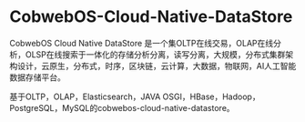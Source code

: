 # CobwebOS-Cloud-Native-DataStore
CobwebOS Cloud Native DataStore 是一个集OLTP在线交易，OLAP在线分析，OLSP在线搜索于一体化的存储分析分离，读写分离，大规模，分布式集群架构设计，云原生，分布式，时序，区块链，云计算，大数据，物联网，AI人工智能数据存储平台。

基于OLTP，OLAP，Elasticsearch，JAVA OSGI，HBase，Hadoop，PostgreSQL，MySQL的cobwebos-cloud-native-datastore。
